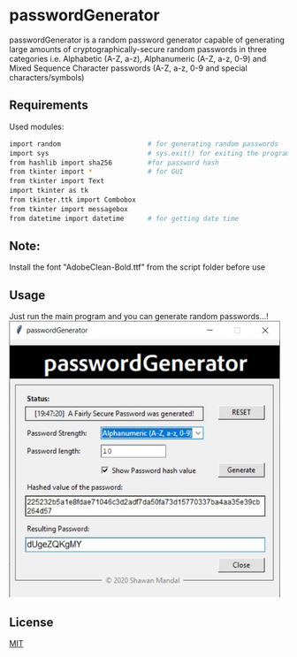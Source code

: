 # passwordGenerator

passwordGenerator is a random password generator capable of generating large amounts of cryptographically-secure random passwords in three categories i.e. Alphabetic (A-Z, a-z), Alphanumeric (A-Z, a-z, 0-9) and Mixed Sequence Character passwords (A-Z, a-z, 0-9 and special characters/symbols)

## Requirements

Used modules:

```bash
import random                      # for generating random passwords
import sys                         # sys.exit() for exiting the program
from hashlib import sha256         #for password hash
from tkinter import *              # for GUI
from tkinter import Text
import tkinter as tk
from tkinter.ttk import Combobox
from tkinter import messagebox
from datetime import datetime      # for getting date time
```
## Note:
Install the font "AdobeClean-Bold.ttf" from the script folder before use

## Usage

Just run the main program and you can generate random passwords...!
<img src="./src/psswdgen.JPG" height="500px">



## License
[MIT](https://choosealicense.com/licenses/mit/)
